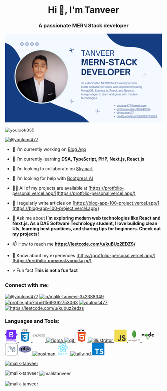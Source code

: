 
<h1 align="center">Hi 👋, I'm Tanveer</h1>
<h3 align="center">A passionate MERN Stack developer</h3>


![alt text](https://github.com/malik-tanveer/malik-tanveer/blob/main/Background%20img-1.png?raw=true)
<p align="left"> <img src="https://komarev.com/ghpvc/?username=youlook335&label=Profile%20views&color=0e75b6&style=flat" alt="youlook335" /> </p>

<p align="left"> <a href="https://twitter.com/@youloos477" target="blank"><img src="https://img.shields.io/twitter/follow/@youloos477?logo=twitter&style=for-the-badge" alt="@youloos477" /></a> </p>

- 🔭 I’m currently working on [Blog App](blog-app-100-project.vercel.app/)

- 🌱 I’m currently learning **DSA, TypeScript, PHP, Next.js, React.js**

- 👯 I’m looking to collaborate on [Skymart](https://skytechmart.netlify.app/)

- 🤝 I’m looking for help with [Bootpress AI](https://bootpress-ai.vercel.app/)

- 👨‍💻 All of my projects are available at [https://protfolio-personal.vercel.app/](https://protfolio-personal.vercel.app/)

- 📝 I regularly write articles on [https://blog-app-100-project.vercel.app/](https://blog-app-100-project.vercel.app/)

- 💬 Ask me about **I’m exploring modern web technologies like React and Next.js. As a DAE Software Technology student, I love building clean UIs, learning best practices, and sharing tips for beginners. Check out my projects!**

- 📫 How to reach me **https://leetcode.com/u/kuBUz2EDZS/**

- 📄 Know about my experiences [https://protfolio-personal.vercel.app/](https://protfolio-personal.vercel.app/)

- ⚡ Fun fact **This is not a fun fact**

<h3 align="left">Connect with me:</h3>
<p align="left">
<a href="https://twitter.com/@youloos477" target="blank"><img align="center" src="https://raw.githubusercontent.com/rahuldkjain/github-profile-readme-generator/master/src/images/icons/Social/twitter.svg" alt="@youloos477" height="30" width="40" /></a>
<a href="https://linkedin.com/in/in/malik-tanveer-342388349" target="blank"><img align="center" src="https://raw.githubusercontent.com/rahuldkjain/github-profile-readme-generator/master/src/images/icons/Social/linked-in-alt.svg" alt="in/malik-tanveer-342388349" height="30" width="40" /></a>
<a href="https://fb.com/profile.php?id=61569362753063" target="blank"><img align="center" src="https://raw.githubusercontent.com/rahuldkjain/github-profile-readme-generator/master/src/images/icons/Social/facebook.svg" alt="profile.php?id=61569362753063" height="30" width="40" /></a>
<a href="https://instagram.com/youloos477" target="blank"><img align="center" src="https://raw.githubusercontent.com/rahuldkjain/github-profile-readme-generator/master/src/images/icons/Social/instagram.svg" alt="youloos477" height="30" width="40" /></a>
<a href="https://www.leetcode.com/https://leetcode.com/u/kubuz2edzs" target="blank"><img align="center" src="https://raw.githubusercontent.com/rahuldkjain/github-profile-readme-generator/master/src/images/icons/Social/leet-code.svg" alt="https://leetcode.com/u/kubuz2edzs" height="30" width="40" /></a>
</p>

<h3 align="left">Languages and Tools:</h3>
<p align="left"> <a href="https://getbootstrap.com" target="_blank" rel="noreferrer"> <img src="https://raw.githubusercontent.com/devicons/devicon/master/icons/bootstrap/bootstrap-plain-wordmark.svg" alt="bootstrap" width="40" height="40"/> </a> <a href="https://www.w3schools.com/css/" target="_blank" rel="noreferrer"> <img src="https://raw.githubusercontent.com/devicons/devicon/master/icons/css3/css3-original-wordmark.svg" alt="css3" width="40" height="40"/> </a> <a href="https://expressjs.com" target="_blank" rel="noreferrer"> <img src="https://raw.githubusercontent.com/devicons/devicon/master/icons/express/express-original-wordmark.svg" alt="express" width="40" height="40"/> </a> <a href="https://www.figma.com/" target="_blank" rel="noreferrer"> <img src="https://www.vectorlogo.zone/logos/figma/figma-icon.svg" alt="figma" width="40" height="40"/> </a> <a href="https://git-scm.com/" target="_blank" rel="noreferrer"> <img src="https://www.vectorlogo.zone/logos/git-scm/git-scm-icon.svg" alt="git" width="40" height="40"/> </a> <a href="https://www.w3.org/html/" target="_blank" rel="noreferrer"> <img src="https://raw.githubusercontent.com/devicons/devicon/master/icons/html5/html5-original-wordmark.svg" alt="html5" width="40" height="40"/> </a> <a href="https://www.adobe.com/in/products/illustrator.html" target="_blank" rel="noreferrer"> <img src="https://www.vectorlogo.zone/logos/adobe_illustrator/adobe_illustrator-icon.svg" alt="illustrator" width="40" height="40"/> </a> <a href="https://developer.mozilla.org/en-US/docs/Web/JavaScript" target="_blank" rel="noreferrer"> <img src="https://raw.githubusercontent.com/devicons/devicon/master/icons/javascript/javascript-original.svg" alt="javascript" width="40" height="40"/> </a> <a href="https://www.mongodb.com/" target="_blank" rel="noreferrer"> <img src="https://raw.githubusercontent.com/devicons/devicon/master/icons/mongodb/mongodb-original-wordmark.svg" alt="mongodb" width="40" height="40"/> </a> <a href="https://nodejs.org" target="_blank" rel="noreferrer"> <img src="https://raw.githubusercontent.com/devicons/devicon/master/icons/nodejs/nodejs-original-wordmark.svg" alt="nodejs" width="40" height="40"/> </a> <a href="https://www.photoshop.com/en" target="_blank" rel="noreferrer"> <img src="https://raw.githubusercontent.com/devicons/devicon/master/icons/photoshop/photoshop-line.svg" alt="photoshop" width="40" height="40"/> </a> <a href="https://www.php.net" target="_blank" rel="noreferrer"> <img src="https://raw.githubusercontent.com/devicons/devicon/master/icons/php/php-original.svg" alt="php" width="40" height="40"/> </a> <a href="https://postman.com" target="_blank" rel="noreferrer"> <img src="https://www.vectorlogo.zone/logos/getpostman/getpostman-icon.svg" alt="postman" width="40" height="40"/> </a> <a href="https://reactjs.org/" target="_blank" rel="noreferrer"> <img src="https://raw.githubusercontent.com/devicons/devicon/master/icons/react/react-original-wordmark.svg" alt="react" width="40" height="40"/> </a> <a href="https://tailwindcss.com/" target="_blank" rel="noreferrer"> <img src="https://www.vectorlogo.zone/logos/tailwindcss/tailwindcss-icon.svg" alt="tailwind" width="40" height="40"/> </a> <a href="https://www.typescriptlang.org/" target="_blank" rel="noreferrer"> <img src="https://raw.githubusercontent.com/devicons/devicon/master/icons/typescript/typescript-original.svg" alt="typescript" width="40" height="40"/> </a> </p>

<p align="left"> <a href="https://github.com/ryo-ma/github-profile-trophy"><img src="https://github-profile-trophy.vercel.app/?username=malik-tanveer" alt="malik-tanveer" /></a> </p>

<p><img align="left" src="https://github-readme-stats.vercel.app/api/top-langs?username=malik-tanveer&show_icons=true&locale=en&layout=compact" alt="malik-tanveer" /></p>

<p>&nbsp;<img align="center" src="https://github-readme-stats.vercel.app/api?username=malik-tanveer&show_icons=true&locale=en" alt="maliktanveer" /></p>

<p><img align="center" src="https://github-readme-streak-stats.herokuapp.com/?user=malik-tanveer&" alt="malik-tanveer" /></p>
